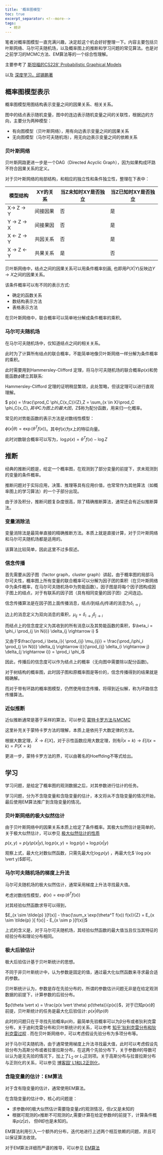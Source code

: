 ```yaml
---
title: '概率图模型'
toc: true
excerpt_separator: <!--more-->
tags:
  - 统计
---
```




笔者对概率图模型一直充满兴趣，决定趁这个机会好好整理一下。内容主要包括贝叶斯网络、马尔可夫随机场，以及概率图上的推断和学习问题的常见算法。也是对之前学习的MCMC方法、EM算法等的一个综合性理解。



<!--more-->



主要参考了 [斯坦福的CS228' Probabilistic Graphical Models](https://www.bilibili.com/video/BV1X441127w7)

以及 [深度学习，邱锡鹏著](https://nndl.github.io/)



## 概率图模型表示

概率图模型用图结构表示变量之间的因果关系、相关关系。

图中的结点表示随机变量，图中的连边表示随机变量之间的关联性，根据边的方向，主要分为两种模型：

* 有向图模型（贝叶斯网络），用有向边表示变量之间的因果关系
* 无向图模型（马尔可夫随机场），用无向边表示变量之间的依赖关系

### 贝叶斯网络

贝叶斯网路更进一步是一个DAG（Directed Acyclic Graph），因为如果构成环路不符合因果关系的定义。

对于贝叶斯网络的局部结构，和相应的独立性和条件独立性，整理在下表中：

| 模型结构    | XY的关系 | 当Z未知时XY是否独立 | 当Z已知时XY是否独立 |
| ----------- | -------- | ------------------- | ------------------- |
| X-> Z -> Y  | 间接因果 | 否                  | 是                  |
| Y -> Z -> X | 间接果因 | 否                  | 是                  |
| X <- Z -> Y | 共因关系 | 否                  | 是                  |
| X -> Z <- Y | 共果关系 | 是                  | 否                  |

贝叶斯网络中，结点之间的因果关系可以用条件概率刻画, 也即用$P(X \vert Y)$反映边$Y \rightarrow X$之间的因果关系。

该条件概率可以有不同的表示方式:

* 确定的函数关系
* 数结构表示方法
* 表格表示方法

在贝叶斯网络中，联合概率可以简单地分解成条件概率的乘积。

### 马尔可夫随机场

在马尔可夫随机场中，仅知道结点之间的相关关系。

此时为了计算所有结点的联合概率，不能简单地像贝叶斯网络一样分解为条件概率的乘积。

此时需要用到Hammersley-Clifford 定理，将马尔可夫随机场的联合概率$p(x)$和势能函数$\phi$建立其联系:

Hammersley-Clifford 定理的证明稍显繁琐，此处暂略，但该定理可以进行直观理解。

$ p(x) = \frac{\prod_C \phi_C(x_C)}{Z},Z = \sum_{x \in X}\prod_C \phi_C(x_C)$, 其中$C$为图上的最大团，$Z$称为配分函数，用来归一化概率。

常见的对势能函数的表示方法是对数线性模型：

$\phi(x \vert \theta) = \exp(\theta^T f(x))$。其中$f(x)$为$x$上的特征向量。

此时对数联合概率可以写为，$\log p(x) = \theta^T f(x) - \log Z$



## 推断

经典的推断问题是，给定一个概率图，在观测到了部分变量的前提下，求未观测到的变量的条件概率。

推断问题对于实际应用，决策、推理等具有应用价值，也常常作为其他算法（如概率图上的学习算法）的一个子部分出现。

由于涉及积分，推断问题复杂度很高，除了精确推断算法，通常还会有近似推断算法。

### 变量消除法

变量消除法是最简单直接的精确推断方法。本质上就是直接计算，对于贝叶斯网络和马尔可夫随机场都是适用的。

该算法比较简单，因此这里不过多叙述。

### 信念传播

首先需要从因子图（factor graph，cluster graph）讲起，由于概率图的局部马尔可夫性，概率图上所有变量的联合概率可以分解为因子团的乘积（在贝叶斯网络中为条件概率，在马尔可夫随机场中为势能函数）。因子图是将每个因子团构成因子图上的结点，对于有联系的因子团（具有相同变量的因子团）之间连边。

信念传播算法是在因子团上面传播消息，结点$i$到结点$j$传递的消息为$\delta_{i \rightarrow j}$

边上的消息定义为双向消息的乘积，$\mu_{ij} = \delta_{i \rightarrow j} \delta_{j \rightarrow i}$

而结点上的信念度定义为其收到的所有消息以及其势能函数的乘积，$\beta_i = \phi_i \prod_{j \in N(i)} \delta_{j \rightarrow i} $ 

又由于$\frac{\prod_i \beta_i}{ \prod_{ij} \mu_{ij}} = \frac{\prod_i\phi_i \prod_{j \in N(i)} \delta_{j \rightarrow i}}{\prod_{ij} \delta_{i \rightarrow j} \delta_{j \rightarrow i}} = \prod_i \phi_i$

因此，传播后的信念度可以作为结点上的概率（无向图中需要除以配分函数)。

对于树结构的概率图，此时因子图和原概率图是等价的，信念传播得到的结果就是精确解。

而对于带有环路的概率图模型，仍然使用信念传播，将得到近似解，称为环路信念传播算法。

### 近似推断

近似推断通常是基于采样的算法，可以参见 [蒙特卡罗方法与MCMC](https://truenobility303.github.io/MCMC/)

这里补充关于蒙特卡罗方法的理解，本质上是依托于大数定律的方法。

根据大数定理，$\bar X \rightarrow E[X]$，对于示性函数应用大数定理，则有$\bar I(x=k) \rightarrow E[I(x=k) = P(X=k)$ 

更进一步，蒙特卡罗方法的界，可以由著名的Hoeffding不等式给出。

## 学习

学习问题，是给定了概率图的观测数据之后，对其参数进行估计的任务。

学习问题，分为不含隐变量和含隐变量的估计，本文将从不含隐变量的情况开始，最后使用EM算法推广到含隐变量的情况。

### 贝叶斯网络的极大似然估计

由于贝叶斯网络中的因果关系本质上给定了条件概率。其极大似然估计是简单的，关于极大似然估计，可以参见 [极大似然估计的性质](https://truenobility303.github.io/MLE/)

$p(x,y) = p(y) p(x \vert y), \log p(x,y) = \log p(y)+\log p(x \vert y)$

观察上式，最大化对数似然函数，只需先最大化$\log p(y)$ ，再最大化$ \log p(x \vert y)$即可。

### 马尔可夫随机场的梯度上升法

马尔可夫随机场的极大似然估计，通常采用梯度上升法寻找最大值。

考虑对数线性模型，$\phi(x) = \exp(\theta^T f(x))$

对其经验似然函数求导可以得到，

$E_{x \sim \tilde{p} }[f(x)] - \frac{\sum_x \exp(\theta^T f(x)) f(x)}{Z} = E_{x \sim \tilde{p} }[ f(x)] - E_{x \sim p }[f(x)]$

上式的含义是，对于马尔可夫随机场，其经验似然函数的最大值当且仅当其特征的经验分布和理论分布相同。

### 极大后验估计

极大后验估计基于贝叶斯统计的思想。

不同于非贝叶斯统计中，认为参数是固定的值，通过最大化似然函数来寻求最合适的参数。

贝叶斯统计认为，参数是存在先验分布的，所谓的参数估计问题无非是在给定观测数据的前提下，计算参数的后验分布。

$p(\theta \vert x) = \frac{p(x \vert \theta) p(\theta)}{p(x)}$，对于已知$p(x)$的前提，贝叶斯统计的任务是最大化后验估计: $p(x \vert \theta) p(\theta)$

此时的问题只在于寻找先验概率$p(\theta)$，最简单先验概率可以为β分布或者狄利克雷分布，关于迪利克雷分布和贝叶斯统计的关系，可以参考 [知乎'狄利克雷分布和狄利克雷过程](https://www.zhihu.com/question/26751755) . 而在贝叶斯网络中，可以考虑假设先验分布为多项分布等。

对于马尔可夫随机场，由于通常使用梯度上升法寻找最大值，此时可以考虑假设先验分布为高斯分布或者拉普拉斯分布，在这两个先验分布下，关于参数$\theta$的导数可以认为是无先验的情况下，加上了$L_2 \text{ or } L_1$正则项。关于高斯分布与拉普拉斯分布与正则化的关系，可以参见 [博客园‘ L1和L2正则化](https://www.zhihu.com/question/26751755)。



### 含隐变量的估计：EM算法

对于含有隐变量的估计，通常使用EM算法。

在含隐变量的估计中，核心的问题是：

* 求参数$\theta$的极大似然估计需要隐变量$z$的观测情况，但$z$又是未知的
* 根据可观测的$x$推断不可观测的$z$,需要计算在给定参数$\theta$的前提下，计算条件概率$p(z \vert z)$， 但$\theta$却也是未知的。

EM算法利用引入一个额外的分布，迭代地进行上述两个相互依赖的问题，并且可以保证算法收敛。

对于EM算法详细而严谨的推导，可以参见 [EM算法](https://truenobility303.github.io/EM/)


